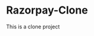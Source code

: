 # Razorpay-Clone
This is a clone project


<img src="https://razorpay.com/blog-content/uploads/2020/08/Razorpay-buttons.gif" alt="">
